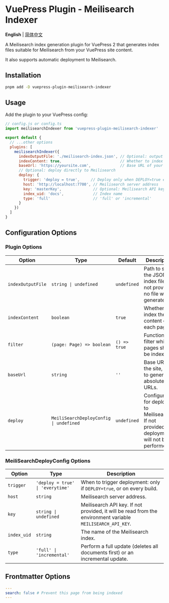 # VuePress Plugin - Meilisearch Indexer

**English** | [简体中文](./README-zh.md)

A Meilisearch index generation plugin for VuePress 2 that generates index files suitable for Meilisearch from your VuePress site content.

It also supports automatic deployment to Meilisearch.

## Installation

```bash
pnpm add -D vuepress-plugin-meilisearch-indexer
```

## Usage

Add the plugin to your VuePress config:

```js
// config.js or config.ts
import meilisearchIndexer from 'vuepress-plugin-meilisearch-indexer'

export default {
  // ...other options
  plugins: [
    meilisearchIndexer({
      indexOutputFile: './meilisearch-index.json', // Optional: output the index to a file
      indexContent: true,                          // Whether to index full page content
      baseUrl: 'https://yoursite.com',             // Base URL of your site
      // Optional: deploy directly to Meilisearch
      deploy: {
        trigger: 'deploy = true',     // Deploy only when DEPLOY=true environment variable is set
        host: 'http://localhost:7700', // Meilisearch server address
        key: 'masterKey',              // Optional: Meilisearch API key (falls back to MEILISEARCH_API_KEY env var)
        index_uid: 'docs',             // Index name
        type: 'full'                   // 'full' or 'incremental'
      }
    })
  ]
}
```

## Configuration Options

### Plugin Options

| Option            | Type                                   | Default      | Description                                                                                    |
| ----------------- | -------------------------------------- | ------------ | ---------------------------------------------------------------------------------------------- |
| `indexOutputFile` | `string \| undefined`                  | `undefined`  | Path to save the JSON index file. If not provided, no file will be generated.                  |
| `indexContent`    | `boolean`                              | `true`       | Whether to index the full content of each page.                                                |
| `filter`          | `(page: Page) => boolean`              | `() => true` | Function to filter which pages should be indexed.                                              |
| `baseUrl`         | `string`                               | `''`         | Base URL of the site, used to generate absolute URLs.                                          |
| `deploy`          | `MeiliSearchDeployConfig \| undefined` | `undefined`  | Configuration for deploying to Meilisearch. If not provided, deployment will not be performed. |

### MeiliSearchDeployConfig Options

| Option      | Type                             | Description                                                                                                |
| ----------- | -------------------------------- | ---------------------------------------------------------------------------------------------------------- |
| `trigger`   | `'deploy = true' \| 'everytime'` | When to trigger deployment: only if `DEPLOY=true`, or on every build.                                      |
| `host`      | `string`                         | Meilisearch server address.                                                                                |
| `key`       | `string \| undefined`            | Meilisearch API key. If not provided, it will be read from the environment variable `MEILISEARCH_API_KEY`. |
| `index_uid` | `string`                         | The name of the Meilisearch index.                                                                         |
| `type`      | `'full' \| 'incremental'`        | Perform a full update (deletes all documents first) or an incremental update.                              |

## Frontmatter Options

```yaml
---
search: false # Prevent this page from being indexed
---
```
